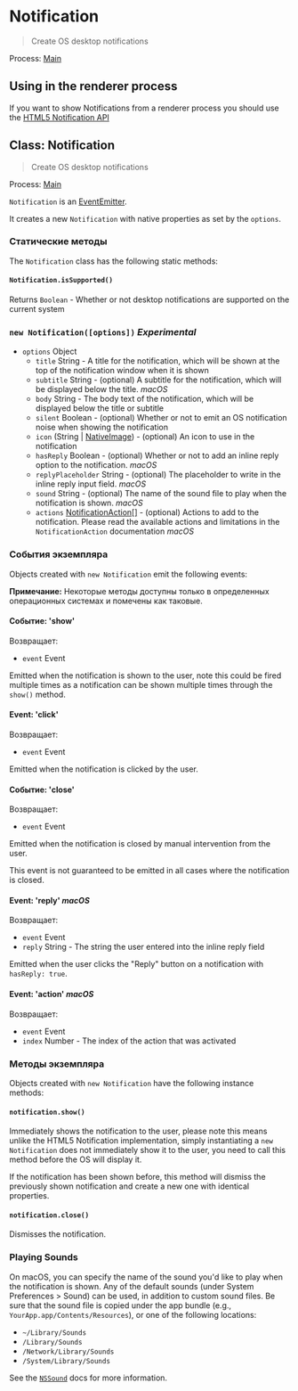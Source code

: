 # Notification

> Create OS desktop notifications

Process: [Main](../glossary.md#main-process)

## Using in the renderer process

If you want to show Notifications from a renderer process you should use the [HTML5 Notification API](../tutorial/notifications.md)

## Class: Notification

> Create OS desktop notifications

Process: [Main](../glossary.md#main-process)

`Notification` is an [EventEmitter](http://nodejs.org/api/events.html#events_class_events_eventemitter).

It creates a new `Notification` with native properties as set by the `options`.

### Статические методы

The `Notification` class has the following static methods:

#### `Notification.isSupported()`

Returns `Boolean` - Whether or not desktop notifications are supported on the current system

### `new Notification([options])` *Experimental*

* `options` Object 
  * `title` String - A title for the notification, which will be shown at the top of the notification window when it is shown
  * `subtitle` String - (optional) A subtitle for the notification, which will be displayed below the title. *macOS*
  * `body` String - The body text of the notification, which will be displayed below the title or subtitle
  * `silent` Boolean - (optional) Whether or not to emit an OS notification noise when showing the notification
  * `icon` (String | [NativeImage](native-image.md)) - (optional) An icon to use in the notification
  * `hasReply` Boolean - (optional) Whether or not to add an inline reply option to the notification. *macOS*
  * `replyPlaceholder` String - (optional) The placeholder to write in the inline reply input field. *macOS*
  * `sound` String - (optional) The name of the sound file to play when the notification is shown. *macOS*
  * `actions` [NotificationAction[]](structures/notification-action.md) - (optional) Actions to add to the notification. Please read the available actions and limitations in the `NotificationAction` documentation *macOS*

### События экземпляра

Objects created with `new Notification` emit the following events:

**Примечание:** Некоторые методы доступны только в определенных операционных системах и помечены как таковые.

#### Событие: 'show'

Возвращает:

* `event` Event

Emitted when the notification is shown to the user, note this could be fired multiple times as a notification can be shown multiple times through the `show()` method.

#### Event: 'click'

Возвращает:

* `event` Event

Emitted when the notification is clicked by the user.

#### Событие: 'close'

Возвращает:

* `event` Event

Emitted when the notification is closed by manual intervention from the user.

This event is not guaranteed to be emitted in all cases where the notification is closed.

#### Event: 'reply' *macOS*

Возвращает:

* `event` Event
* `reply` String - The string the user entered into the inline reply field

Emitted when the user clicks the "Reply" button on a notification with `hasReply: true`.

#### Event: 'action' *macOS*

Возвращает:

* `event` Event
* `index` Number - The index of the action that was activated

### Методы экземпляра

Objects created with `new Notification` have the following instance methods:

#### `notification.show()`

Immediately shows the notification to the user, please note this means unlike the HTML5 Notification implementation, simply instantiating a `new Notification` does not immediately show it to the user, you need to call this method before the OS will display it.

If the notification has been shown before, this method will dismiss the previously shown notification and create a new one with identical properties.

#### `notification.close()`

Dismisses the notification.

### Playing Sounds

On macOS, you can specify the name of the sound you'd like to play when the notification is shown. Any of the default sounds (under System Preferences > Sound) can be used, in addition to custom sound files. Be sure that the sound file is copied under the app bundle (e.g., `YourApp.app/Contents/Resources`), or one of the following locations:

* `~/Library/Sounds`
* `/Library/Sounds`
* `/Network/Library/Sounds`
* `/System/Library/Sounds`

See the [`NSSound`](https://developer.apple.com/documentation/appkit/nssound) docs for more information.